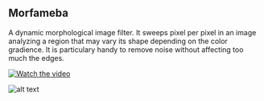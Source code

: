 ## Morfameba

A dynamic morphological image filter. It sweeps pixel per pixel in an image analyzing a region that may vary its shape depending on the color gradience. It is particulary handy to remove noise without affecting too much the edges.

[![Watch the video](http://i3.ytimg.com/vi/tC2NcXpb2w0/maxresdefault.jpg)](https://www.youtube.com/watch?v=tC2NcXpb2w0)

![alt text](https://github.com/AramisHM/Morfameba/blob/master/doc/gif_demo.gif "Demonstration")
